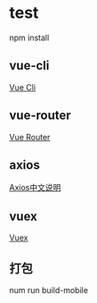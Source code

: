 # test
npm install

## vue-cli
[Vue Cli](https://cli.vuejs.org/guide/)
## vue-router
[Vue Router](https://router.vuejs.org/zh/guide/)
## axios
[Axios中文说明](https://www.kancloud.cn/yunye/axios/234845)
## vuex
[Vuex](https://vuex.vuejs.org/zh/guide/)
## 打包
num run build-mobile

